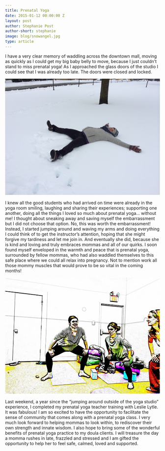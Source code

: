 ```yaml
---
title: Prenatal Yoga
date: 2015-01-12 00:00:00 Z
layout: post
author: Stephanie Post
author-short: stephanie
image: blog/snowangel.jpg
type: article
---
```


I have a very clear memory of waddling across the downtown mall, moving as quickly as I could get my big baby belly to move, because I just couldn’t stand to miss prenatal yoga! As I approached the glass doors of the studio I could see that I was already too late. The doors were closed and locked. 

<img class="right small-12 medium-8 columns" src="/images/blog/snowangel.jpg">

I knew all the good students who had arrived on time were already in the yoga room smiling, laughing and sharing their experiences; supporting one another,  doing all the things I loved so much about prenatal yoga… without me!  I thought about sneaking away and saving myself the embarrassment but I did not choose that option. No, this was worth the embarrassment! Instead, I started jumping around and waving my arms and doing everything I could think of to get the instructor’s attention, hoping that she might forgive my tardiness and let me join in. And eventually she did, because she is kind and loving and truly embraces mommas and all of our quirks. I soon found myself enveloped in the warmth and peace that is prenatal yoga, surrounded by fellow mommas, who had also waddled themselves to this safe place where we could all relax into pregnancy. Not to mention work all those mommy muscles that would prove to be so vital in the coming months!  

<img class="right small-12 medium-8 columns" src="/images/blog/stephyoga.jpg">

Last weekend, a year since the “jumping around outside of the yoga studio” experience, I completed my prenatal yoga teacher training with Leslie Lytle. It was fabulous! I am so excited to have the opportunity to facilitate the sense of community that comes along with a prenatal yoga class. I very much look forward to helping mommas to look within, to rediscover their own strength and innate wisdom. I also hope to bring some of the wonderful benefits of prenatal yoga practice to my doula clients. I will treasure the day a momma rushes in late, frazzled and stressed and I am gifted the opportunity to help her to feel safe, calmed, loved and supported.
